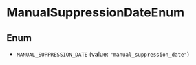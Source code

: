 # ManualSuppressionDateEnum

## Enum

* `MANUAL_SUPPRESSION_DATE` (value: `"manual_suppression_date"`)
